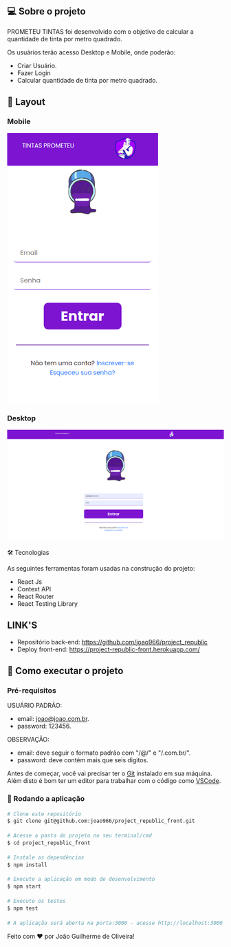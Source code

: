 ## 💻 Sobre o projeto

PROMETEU TINTAS foi desenvolvido com o objetivo de calcular a quantidade de tinta por metro quadrado.

Os usuários terão acesso Desktop e Mobile, onde poderão:

- Criar Usuário.
- Fazer Login
- Calcular quantidade de tinta por metro quadrado.

## 🎨 Layout

### Mobile

<img src="src/assets/mobile.png"/>

### Desktop

<img src="src/assets/layout.png"/>

🛠 Tecnologias

As seguintes ferramentas foram usadas na construção do projeto:

* React Js
* Context API
* React Router
* React Testing Library

## LINK'S
- Repositório back-end: https://github.com/joao966/project_republic
- Deploy front-end: https://project-republic-front.herokuapp.com/

## 🚀 Como executar o projeto

### Pré-requisitos

USUÁRIO PADRÃO: 

- email: joao@joao.com.br.
- password: 123456.

OBSERVAÇÃO:

- email: deve seguir o formato padrão com "/@/" e "/.com.br/".
- password: deve contém mais que seis digitos.

Antes de começar, você vai precisar ter o [Git](https://git-scm.com) instalado em sua máquina.
Além disto é bom ter um editor para trabalhar com o código como [VSCode](https://code.visualstudio.com/).

### 🧭 Rodando a aplicação
```bash
# Clone este repositório
$ git clone git@github.com:joao966/project_republic_front.git

# Acesse a pasta do projeto no seu terminal/cmd
$ cd project_republic_front

# Instale as dependências
$ npm install

# Execute a aplicação em modo de desenvolvimento
$ npm start

# Execute os testes
$ npm test

# A aplicação será aberta na porta:3000 - acesse http://localhost:3000
```

Feito com ❤️ por João Guilherme de Oliveira!
